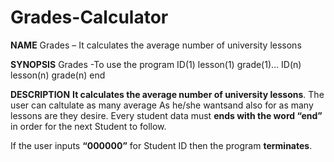 # Grades-Calculator

**NAME**
Grades – It calculates the average number of university lessons

**SYNOPSIS**
Grades -To use the program
ID(1) lesson(1) grade(1)… ID(n) lesson(n) grade(n) end

**DESCRIPTION**
**It calculates the average number of university 
lessons**. The user can caltulate as many average 
As he/she wantsand also for as many lessons are 
they desire. Every student data must **ends with 
the word “end”** in order for the next Student to 
follow.
 
If the user inputs **“000000”** for Student ID then 
the program **terminates**.
